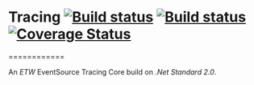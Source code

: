# Tracing [![Build status](https://ci.appveyor.com/api/projects/status/sero3hi97st9qyts?svg=true)](https://ci.appveyor.com/project/rstaib/tracing) [![Build status](https://ci.appveyor.com/api/projects/status/mpsobx9fwo231rmr?svg=true)](https://ci.appveyor.com/project/rstaib/eventsourceanalyzer-322tu) [![Coverage Status](https://coveralls.io/repos/github/ChilliCream/Tracing/badge.svg?branch=master)](https://coveralls.io/github/ChilliCream/Tracing?branch=master)
============

An *ETW* EventSource Tracing Core build on *.Net Standard 2.0*.
